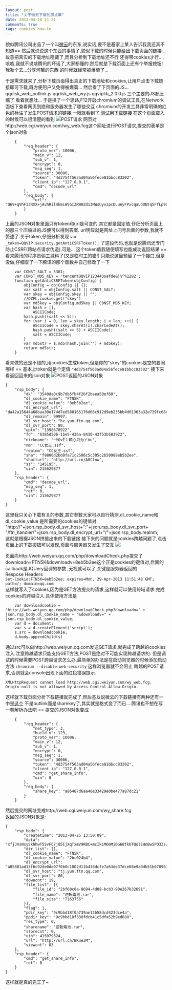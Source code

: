 ```yaml
---
layout: post
title: "关于微云下载的那点事"
date: 2013-04-28 21:31
comments: true
tags: cookies how-to
---
```


貌似腾讯公司出品了一个叫[微云](http://www.weiyun.com/index.html)的东东,说实话,要不是基家上某人告诉我我还真不知道==
然后就说说这个东西的事情了,貌似下载的时候只能给出下载页面的链接...故意把真实的下载地址隐藏了,而且分析到下载地址还不行
还得带cookies才行....咳咳,我就不说啥腾讯的坏话了,大家都懂的.然后就是下载页面上还有个举报按钮!我勒个去...分享河蟹的东西
的时候就经常被爆菊了...

于是需求就来了,分析下载页面得出真正的下载地址和cookies,让用户点击下载链接即可下载,既方便用户又免得被爆菊...
然后看了下页面的JS... qqdisk_web_outlink.js qqdisk_web_wy.js qqviplib_2.0.0.js 三个主要的JS都压缩了
看着就想吐... 于是换了一个思路,F12开启chromium的调试工具,在Network面板下查看网页到底和服务器发生了哪些交互
chromium的开发工具非常明确的红色的标注了发生POST请求的链接.一眼就看到了.[测试用下载链接](http://www.weiyun.com/web/outlink.html?Q69+qVhF33RXX+jAvhRil4kmLW5GIZRW8Zd13MWsUyvzpcDLunyFPxcqaLdUNtq5FfLp9Oj65Xr2XxTn298qsOWHWHqVdGuP7q1xMT4Do/y34dP00q4H7gpr94udJr/d2H23l0QGIKteptOEY1bTYLwkc+BRRdYEFvNb36XnUMBrS8pMf8RqoLJiAPrbXgYeBFvAwJu13QPHiQOe2lxS2i+V7/UDRpJr2qz8FqnOTHSQhaNXD+8s7uZIyaWH8INMc1Ls9Ay1XOc=)
在这个页面载入的时候可以很清楚的看到
![POST请求](https://lh4.googleusercontent.com/-ucFWlUgjt48/UX3Na09k-EI/AAAAAAAATTs/0EQyyTSdvlU/s2560/2013-04-29-093107_1365x566_scrot.png)
网页对http://web.cgi.weiyun.com/wy_web.fcg这个网址进行POST请求,提交的表单是个json对象

		{
			"req_header": {
				"proto_ver": 10006,
				"main_v": 12,
				"sub_v": 1,
				"encrypt": 0,
				"msg_seq": 1,
				"source": 30006,
				"token": "4d3754f563ad04a56fece81bbcc83302",
				"client_ip": "127.0.0.1",
				"cmd": "decode_url"
			},
			"req_body": {
				"url": "Q69+qVhF33RXX+jAvhRil4kmLW5GIZRW8Zd13MWsUyvzpcDLunyFPxcqaLdUNtq5FfLp9Oj65Xr2XxTn298qsOWHWHqVdGuP7q1xMT4Do/y34dP00q4H7gpr94udJr/d2H23l0QGIKteptOEY1bTYLwkc+BRRdYEFvNb36XnUMBrS8pMf8RqoLJiAPrbXgYeBFvAwJu13QPHiQOe2lxS2i+V7/UDRpJr2qz8FqnOTHSQhaNXD+8s7uZIyaWH8INMc1Ls9Ay1XOc="
			}
		}

上面的JSON对象里面只有token和url是可变的,其它都是固定值,仔细分析页面上的那三个压缩过的JS便可以得到答案.
url明显就是网址上问号后面的参数,我就不赘述了.关于token,仔细分析发现 ``var _token=QQVIP.security.getAntiCSRFToken();``
了这段代码,也就是说腾讯还专门防止CSRF(跨站点请求伪造),可是... 这个token值我随便填写也能成功返回结果 ==  看来腾讯的程序员偷工减料了(又是临时工的错!)
只能说这里预留了一个接口,但是没做,仔细查了一下腾讯的那个函数并自己修改了一下

		var CONST_SALT = 5381;
		var CONST_MD5_KEY = 'tencentQQVIP123443safde&!%^%1282';
		function getAntiCSRFToken(objConfig) {
			objConfig = objConfig || {};
			var salt = objConfig.salt || CONST_SALT;
			var skey = objConfig.skey || "";
			//QZFL.cookie.get("skey")
			var md5key = objConfig.md5key || CONST_MD5_KEY;
			var hash = [],
				ASCIICode;
			hash.push((salt << 5));
			for (var i = 0, len = skey.length; i < len; ++i) {
				ASCIICode = skey.charAt(i).charCodeAt();
				hash.push((salt << 5) + ASCIICode);
				salt = ASCIICode;
			}
			var md5str = $.md5(hash.join('') + md5key);
			return md5str;
		}

看来做的还是不错的,用cookies生成token,但是你的"skey"的cookies是空的要闹哪样 == 基本上token就是个定值 `"4d3754f563ad04a56fece81bbcc83302"`
接下来看返回回来的json对象
![POST返回的JSON对象](https://lh3.googleusercontent.com/-k4YDmt1pE5U/UX3Qm4FtssI/AAAAAAAATUY/yYOPPMky_CU/s2560/2013-04-29-094459_1363x571_scrot.png)

	{
		"rsp_body": {
			"dk": "3540da0c9b7db5fb4f26f2baea50ef60",
			"dl_cookie_name": "FTN5K",
			"dl_cookie_value": "8eb5b2ee",
			"dl_encrypt_url": "da42a15644a68baa30e174d7ed580165176d66c912d9eb235bb4d01363a32e739fc68cab7402869010e99ab64d899c2dd537b2ffc39e3464732acc7ac1413ec4",
			"dl_remain": 99997,
			"dl_svr_host": "hz.yun.ftn.qq.com",
			"dl_svr_port": 80,
			"eptm": "1398678922",
			"fd": "6385d50b-1be5-436a-8430-43f53b583922",
			"nickname": "─╄OvЁ１颗心只为ㄚòu",
			"nm": "CC女王.ssf",
			"realnm": "CC女王.ssf",
			"sha": "f9800d2bd0fa71c2506c5c305c2b50988eb5b2ee",
			"shorturl": "http://url.cn/A8Clnw",
			"sz": "145195",
			"uin": 215629877
		},
		"rsp_header": {
			"cmd": "decode_url",
			"msg_seq": 1,
			"ret": 0,
			"uin": 215629877
		}
	}

这里我只关心下载有关的参数,其它参数大家可以自行猜测,dl_cookie_name和dl_cookie_value 是所需要的cookies的键值对.  
"http://"+json.rsp_body.dl_svr_host+":"+json.rsp_body.dl_svr_port+
"/ftn_handler/"+json.rsp_body.dl_encrypt_url+"/"+json.rsp_body.realnm;  
这就是根据JSON拼接出来的下载链接
接下来的问题就是cookies跨越问题了,点击页面上的下载按钮可以发现,页面与服务器又发生了交互
![](https://lh4.googleusercontent.com/-0p2qXxU_V2U/UX3SepoENOI/AAAAAAAATU0/6fgUOyaR6FI/s2560/2013-04-29-095256_1363x569_scrot.png)

页面向http://web.weiyun.qq.com/php/downloadCheck.php提交了downloadn=FTN5K&downloadv=8eb5b2ee这个正是cookies的键值对,后面的callback是JQUery回调的参数
,无视就可以了,关键是服务器返回的  
Respose Headers  
`Set-Cookie:FTN5K=8eb5b2ee; expires=Mon, 29-Apr-2013 11:51:48 GMT; path=/; domain=qq.com`  
这样就写入了cookies,因为是GET方法提交的请求,这样就可以使用跨域请求.完成cookies的跨越注入.具体使用方法是

		var downloadcookie = "http://web.weiyun.qq.com/php/downloadCheck.php?downloadn=" + json.rsp_body.dl_cookie_name + "&downloadv=" + json.rsp_body.dl_cookie_value;
		var d = document;
		var s = d.createElement('script');
		s.src = downloadcookie;
		d.body.appendChild(s)

通过src可以向http://web.weiyun.qq.com发送GET请求,就完成了跨越的cookies注入.注意跨越请求只能支持GET方法,POST是绝对不可能实现跨越请求的.
但是调试的时候需要POST跨越请求怎么办,最简单的办法是在启动浏览器的时候添加启动方法 `chromium --disable-web-security`  这样浏览器就不会阻止
跨越的POST请求,否则就会console出现下面的红色错误提示.

	XMLHttpRequest cannot load http://web.cgi.weiyun.com/wy_web.fcg. Origin null is not allowed by Access-Control-Allow-Origin. 
这样就下载页面分析下载链接就完成了,然后基友说微云的下载链接有两种还有一中是[这个](http://www.weiyun.com/share.html?sharekey=a86487d6aa48e33429e0be477a87dc21)
不是outlink而是sharekey了,其实就是格式变了而已....腾讯也不想在写一套解析办法吧 == 提交的JSON对象变成

		{
			"req_header": {
				"net_type": 3,
				"build_v": 123,
				"proto_ver": 10006,
				"main_v": 12,
				"sub_v": 1,
				"encrypt": 0,
				"msg_seq": 1,
				"source": 30006,
				"token": "4d3754f563ad04a56fece81bbcc83302",
				"client_ip": "127.0.0.1",
				"cmd": "get_share_info",
				"uin": 0
			},
			"req_body": {
				"share_key": "a86487d6aa48e33429e0be477a87dc21"
			}
		}

然后提交的网址变成http://web.cgi.weiyun.com/wy_share.fcg  
返回的JSON对象是:

	{
		"rsp_body": {
			"createtime": "2013-04-25 13:50:09",
			"data": "xfjJXsNsySkhhwT5SvFC7j85IjXqTxmV9RBC+mcIk1MOmMi0G68fkDTQulEHnBwSPO3Zs/6oAR/k5WLMkpiezA2NFpoCI1LRe2vrko9mMVrP1PcrGnJY26n7Iogto20Wq6aIBm7VjNI9+D2TmXWw4LodHzIf4VhMMGRDacvH04yd4+W/fwG6BbpQKOma42CbA4d8OGken8hNFnnxjE5QIO5GKCPjgsKpxQtPsM0nNbgvKfnLdcPrvcnT+Dm5ZQbZnkdj022QE2ZzXGNfX0c1IA==",
			"dir_list": [],
			"dl_cookie_name": "FTN5K",
			"dl_cookie_value": "2bc024b4",
			"dl_encrypt_url": "a85801ad13f6c92de0de07f0b0c1002d11b438dcfe7a63de37dce08e9a0db51b0789677db4a256a57085b66b52ebe680ab796e9f5c844e620884a443b397339e",
			"dl_svr_host": "tj.yun.ftn.qq.com",
			"dl_svr_port": 80,
			"downcnt": 19,
			"file_list": [{
				"file_id": "2bf60c0a-8694-4d08-bcb3-90e267b32691",
				"file_name": "逆転電池.rar",
				"file_size": "7163756"
			}],
			"flag": 1,
			"pdir_key": "9c9bbd18f0a739ae12b58dcd423dce4a",
			"ppdir_key": "9c9bbd18f338fdcb41c5dfa52b9ed888",
			"res_type": 0,
			"sharename": "逆転電池.rar",
			"storecnt": 0,
			"uin": 415079324,
			"url": "http://url.cn/BKueJM",
			"viewcnt": 83
		},
		"rsp_header": {
			"cmd": "get_share_info",
			"ret": 0
		}
	}

这样就是真的完工了~
